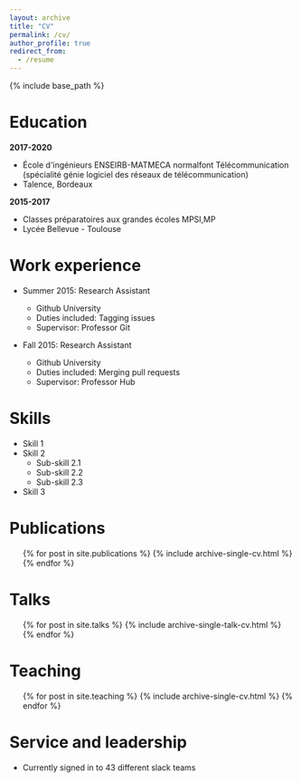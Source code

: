 ```yaml
---
layout: archive
title: "CV"
permalink: /cv/
author_profile: true
redirect_from:
  - /resume
---
```


{% include base_path %}

Education
======
**2017-2020**
- École d'ingénieurs ENSEIRB-MATMECA normalfont Télécommunication (spécialité génie logiciel des réseaux de télécommunication)
- Talence, Bordeaux

**2015-2017**
- Classes préparatoires aux grandes écoles MPSI,MP
- Lycée Bellevue - Toulouse

Work experience
======
* Summer 2015: Research Assistant
  * Github University
  * Duties included: Tagging issues
  * Supervisor: Professor Git

* Fall 2015: Research Assistant
  * Github University
  * Duties included: Merging pull requests
  * Supervisor: Professor Hub
  
Skills
======
* Skill 1
* Skill 2
  * Sub-skill 2.1
  * Sub-skill 2.2
  * Sub-skill 2.3
* Skill 3

Publications
======
  <ul>{% for post in site.publications %}
    {% include archive-single-cv.html %}
  {% endfor %}</ul>
  
Talks
======
  <ul>{% for post in site.talks %}
    {% include archive-single-talk-cv.html %}
  {% endfor %}</ul>
  
Teaching
======
  <ul>{% for post in site.teaching %}
    {% include archive-single-cv.html %}
  {% endfor %}</ul>
  
Service and leadership
======
* Currently signed in to 43 different slack teams
